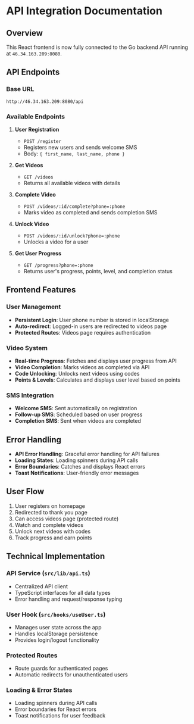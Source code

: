 # API Integration Documentation

## Overview
This React frontend is now fully connected to the Go backend API running at `46.34.163.209:8080`.

## API Endpoints

### Base URL
```
http://46.34.163.209:8080/api
```

### Available Endpoints

1. **User Registration**
   - `POST /register`
   - Registers new users and sends welcome SMS
   - Body: `{ first_name, last_name, phone }`

2. **Get Videos**
   - `GET /videos`
   - Returns all available videos with details

3. **Complete Video**
   - `POST /videos/:id/complete?phone=:phone`
   - Marks video as completed and sends completion SMS

4. **Unlock Video**
   - `POST /videos/:id/unlock?phone=:phone`
   - Unlocks a video for a user

5. **Get User Progress**
   - `GET /progress?phone=:phone`
   - Returns user's progress, points, level, and completion status

## Frontend Features

### User Management
- **Persistent Login**: User phone number is stored in localStorage
- **Auto-redirect**: Logged-in users are redirected to videos page
- **Protected Routes**: Videos page requires authentication

### Video System
- **Real-time Progress**: Fetches and displays user progress from API
- **Video Completion**: Marks videos as completed via API
- **Code Unlocking**: Unlocks next videos using codes
- **Points & Levels**: Calculates and displays user level based on points

### SMS Integration
- **Welcome SMS**: Sent automatically on registration
- **Follow-up SMS**: Scheduled based on user progress
- **Completion SMS**: Sent when videos are completed

## Error Handling
- **API Error Handling**: Graceful error handling for API failures
- **Loading States**: Loading spinners during API calls
- **Error Boundaries**: Catches and displays React errors
- **Toast Notifications**: User-friendly error messages

## User Flow
1. User registers on homepage
2. Redirected to thank you page
3. Can access videos page (protected route)
4. Watch and complete videos
5. Unlock next videos with codes
6. Track progress and earn points

## Technical Implementation

### API Service (`src/lib/api.ts`)
- Centralized API client
- TypeScript interfaces for all data types
- Error handling and request/response typing

### User Hook (`src/hooks/useUser.ts`)
- Manages user state across the app
- Handles localStorage persistence
- Provides login/logout functionality

### Protected Routes
- Route guards for authenticated pages
- Automatic redirects for unauthenticated users

### Loading & Error States
- Loading spinners during API calls
- Error boundaries for React errors
- Toast notifications for user feedback 